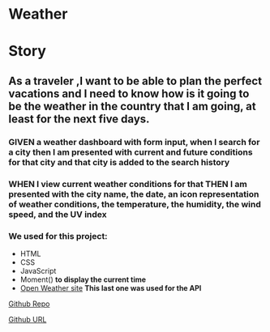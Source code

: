 # Weather

# Story

## As a traveler ,I want to be able to plan the perfect vacations and I need to know how is it going to be the weather  in the country that I am going, at least for the next five days.

 ### GIVEN a weather dashboard with form input, when I search for a city then I am presented with current and future conditions for that city and that city is added to the search history
### WHEN I view current weather conditions for that THEN I am presented with the city name, the date, an icon representation of weather conditions, the temperature, the humidity, the wind speed, and the UV index

### We used for this project:

* HTML
* CSS
* JavaScript
* Moment() **to display the current time**
* [Open Weather site](https://openweathermap.org/)
**This last one was used for the API**


[Github Repo]('git@github.com:Fabskickass/weather.git')

[Github URL](https://fabskickass.github.io/weather/)




